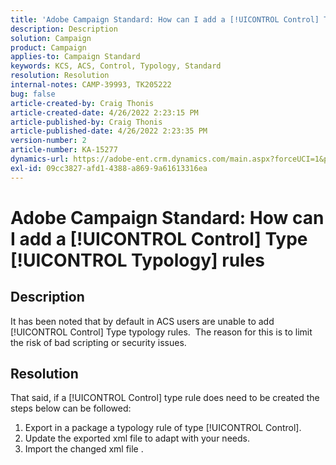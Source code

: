 ```yaml
---
title: 'Adobe Campaign Standard: How can I add a [!UICONTROL Control] Type [!UICONTROL Typology] rules'
description: Description
solution: Campaign
product: Campaign
applies-to: Campaign Standard
keywords: KCS, ACS, Control, Typology, Standard
resolution: Resolution
internal-notes: CAMP-39993, TK205222
bug: false
article-created-by: Craig Thonis
article-created-date: 4/26/2022 2:23:15 PM
article-published-by: Craig Thonis
article-published-date: 4/26/2022 2:23:35 PM
version-number: 2
article-number: KA-15277
dynamics-url: https://adobe-ent.crm.dynamics.com/main.aspx?forceUCI=1&pagetype=entityrecord&etn=knowledgearticle&id=60448763-6cc5-ec11-a7b6-0022480a138b
exl-id: 09cc3827-afd1-4388-a869-9a61613316ea
---
```

# Adobe Campaign Standard: How can I add a [!UICONTROL Control] Type [!UICONTROL Typology] rules

## Description


It has been noted that by default in ACS users are unable to add [!UICONTROL Control] Type typology rules.  The reason for this is to limit the risk of bad scripting or security issues.


## Resolution


That said, if a [!UICONTROL Control] type rule does need to be created the steps below can be followed:

1. Export in a package a typology rule of type [!UICONTROL Control].
2. Update the exported xml file to adapt with your needs.
3. Import the changed xml file .
